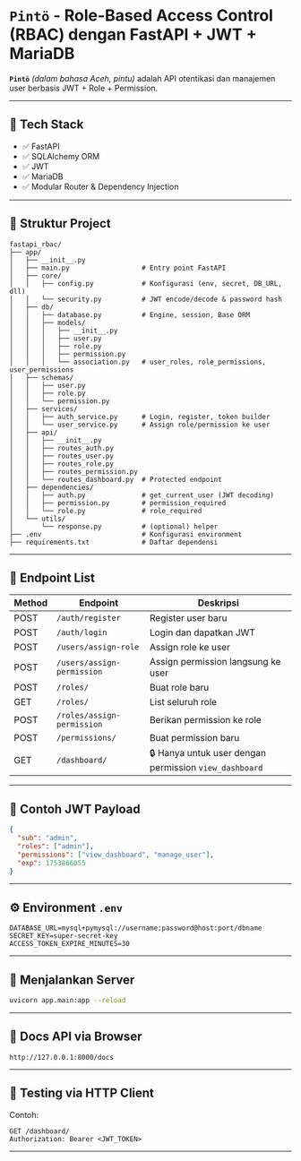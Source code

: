 # `Pintö` - Role-Based Access Control (RBAC) dengan FastAPI + JWT + MariaDB

**`Pintö`** *(dalam bahasa Aceh, pintu)* adalah API otentikasi dan manajemen user berbasis JWT + Role + Permission.  

---

## 🔧 Tech Stack

- ✅ FastAPI
- ✅ SQLAlchemy ORM
- ✅ JWT
- ✅ MariaDB
- ✅ Modular Router & Dependency Injection

---

## 📁 Struktur Project

```
fastapi_rbac/
├── app/
│   ├── __init__.py
│   ├── main.py                  # Entry point FastAPI
│   ├── core/
│   │   ├── config.py            # Konfigurasi (env, secret, DB_URL, dll)
│   │   └── security.py          # JWT encode/decode & password hash
│   ├── db/
│   │   ├── database.py          # Engine, session, Base ORM
│   │   ├── models/
│   │   │   ├── __init__.py
│   │   │   ├── user.py
│   │   │   ├── role.py
│   │   │   ├── permission.py
│   │   │   └── association.py   # user_roles, role_permissions, user_permissions
│   ├── schemas/
│   │   ├── user.py
│   │   ├── role.py
│   │   └── permission.py
│   ├── services/
│   │   ├── auth_service.py      # Login, register, token builder
│   │   └── user_service.py      # Assign role/permission ke user
│   ├── api/
│   │   ├── __init__.py
│   │   ├── routes_auth.py
│   │   ├── routes_user.py
│   │   ├── routes_role.py
│   │   ├── routes_permission.py
│   │   └── routes_dashboard.py  # Protected endpoint
│   ├── dependencies/
│   │   ├── auth.py              # get_current_user (JWT decoding)
│   │   ├── permission.py        # permission_required
│   │   └── role.py              # role_required
│   └── utils/
│       └── response.py          # (optional) helper
├── .env                         # Konfigurasi environment
├── requirements.txt             # Daftar dependensi
```

---

## 🔐 Endpoint List

| Method | Endpoint                          | Deskripsi                                                  |
|--------|-----------------------------------|------------------------------------------------------------|
| POST   | `/auth/register`                  | Register user baru                                         |
| POST   | `/auth/login`                     | Login dan dapatkan JWT                                     |
| POST   | `/users/assign-role`              | Assign role ke user                                        |
| POST   | `/users/assign-permission`        | Assign permission langsung ke user                         |
| POST   | `/roles/`                         | Buat role baru                                             |
| GET    | `/roles/`                         | List seluruh role                                          |
| POST   | `/roles/assign-permission`        | Berikan permission ke role                                 |
| POST   | `/permissions/`                   | Buat permission baru                                       |
| GET    | `/dashboard/`                     | 🔒 Hanya untuk user dengan permission `view_dashboard`     |

---

## 🔑 Contoh JWT Payload

```json
{
  "sub": "admin",
  "roles": ["admin"],
  "permissions": ["view_dashboard", "manage_user"],
  "exp": 1753866055
}
```

---

## ⚙️ Environment `.env`

```env
DATABASE_URL=mysql+pymysql://username:password@host:port/dbname
SECRET_KEY=super-secret-key
ACCESS_TOKEN_EXPIRE_MINUTES=30
```

---

## 🚀 Menjalankan Server

```bash
uvicorn app.main:app --reload
```

---

## 📘 Docs API via Browser
```
http://127.0.0.1:8000/docs
```
---

## 🧪 Testing via HTTP Client

Contoh:

```http
GET /dashboard/
Authorization: Bearer <JWT_TOKEN>
```

---